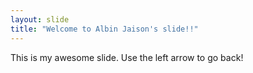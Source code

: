```yaml
---
layout: slide
title: "Welcome to Albin Jaison's slide!!"
---
```

This is my awesome slide.
Use the left arrow to go back!